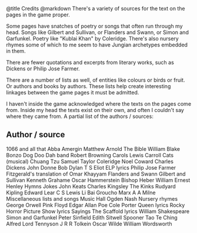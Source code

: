 @title		Credits
@markdown
There's a variety of sources for the text on the pages in the game proper.

Some pages have snatches of poetry or songs that often run through
my head. Songs like Gilbert and Sullivan, or Flanders and Swann, or
Simon and Garfunkel. Poetry like "Kublai Khan" by Coleridge.
There's also nursery rhymes some of which to me seem to have
Jungian archetypes embedded in them.

There are fewer quotations and excerpts from literary works, such
as Dickens or Philip Jose Farmer.

There are a number of lists as well, of entities like colours
or birds or fruit. Or authors and books by authors. These
lists help create interesting linkages between the game pages
it must be admitted.

I haven't inside the game acknowledged where the texts on the
pages come from.  Inside my head the texts exist on their own, and
often I couldn't say where they came from. A partial list of the
authors / sources:

Author / source
-
1066 and all that
Abba
Amergin
Matthew Arnold
The Bible
William Blake
Bonzo Dog Doo Dah band
Robert Browning
Carols
Lewis Carroll
Cats (musical)
Chuang Tzu
Samuel Taylor Coleridge
Noel Coward
Charles Dickens
John Donne
Bob Dylan
T S Eliot
ELP lyrics
Philip Jose Farmer
Fitzgerald's translation of Omar Khayyam
Flanders and Swann
Gilbert and Sullivan
Kenneth Grahame
Oscar Hammerstein
Bishop Heber
William Ernest Henley
Hymns
Jokes
John Keats
Charles Kingsley
The Kinks
Rudyard Kipling
Edward Lear
C S Lewis
Li Bai
Groucho Marx
A A Milne
Miscellaneous lists and songs
Music Hall
Ogden Nash
Nursery rhymes
George Orwell
Pink Floyd
Edgar Allan Poe
Cole Porter
Queen lyrics
Rocky Horror Picture Show lyrics
Sayings
The Scaffold lyrics
William Shakespeare
Simon and Garfunkel
Peter Sinfield
Edith Sitwell
Spooner
Tao Te Ching
Alfred Lord Tennyson
J R R Tolkein
Oscar Wilde
William Wordsworth
